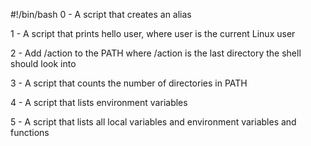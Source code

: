 #!/bin/bash
0 - A script that creates an alias

1 - A script that prints hello user, where user is the current Linux user

2 - Add /action to the PATH where /action is the last directory the shell should look into

3 - A script that counts the number of directories in PATH

4 - A script that lists environment variables

5 - A script that lists all local variables and environment variables and functions
